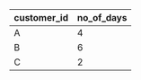 | customer\_id | no\_of\_days |
| ------------ | ----------- |
| A            | 4           |
| B            | 6           |
| C            | 2           |
